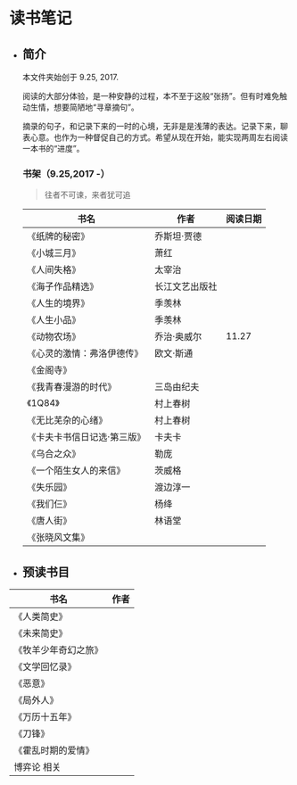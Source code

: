 # 读书笔记

- ## 简介

    本文件夹始创于 9.25, 2017.

    阅读的大部分体验，是一种安静的过程，本不至于这般“张扬”。但有时难免触动生情，想要简陋地“寻章摘句”。

    摘录的句子，和记录下来的一时的心境，无非是是浅薄的表达。记录下来，聊表心意。也作为一种督促自己的方式。希望从现在开始，能实现两周左右阅读一本书的“进度”。

    ### 书架（9.25,2017 -）
    > 往者不可谏，来者犹可追

    书名|作者|阅读日期
    ---|---|---
    《纸牌的秘密》|乔斯坦·贾德|
    《小城三月》|萧红|
    《人间失格》|太宰治|
    《海子作品精选》|长江文艺出版社|
    《人生的境界》|季羡林|
    《人生小品》|季羡林|
    《动物农场》|乔治·奥威尔|11.27
    《心灵的激情：弗洛伊德传》|欧文·斯通|
    《金阁寺》|
    《我青春漫游的时代》|三岛由纪夫|
    《1Q84》|村上春树|
    《无比芜杂的心绪》|村上春树|
    《卡夫卡书信日记选·第三版》|卡夫卡|
    《乌合之众》|勒庞|
    《一个陌生女人的来信》|茨威格|
    《失乐园》|渡边淳一|
    《我们仨》|杨绛|
    《唐人街》|林语堂|
    《张晓风文集》||

- ## 预读书目

书名|作者
---|---
《人类简史》|
《未来简史》|
《牧羊少年奇幻之旅》|
《文学回忆录》|
《恶意》|
《局外人》|
《万历十五年》|
《刀锋》|
《霍乱时期的爱情》|
博弈论 相关|
